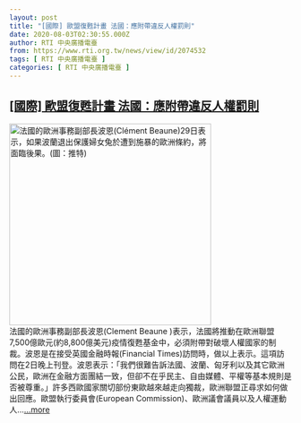 ```yaml
---
layout: post
title: "[國際] 歐盟復甦計畫 法國：應附帶違反人權罰則"
date: 2020-08-03T02:30:55.000Z
author: RTI 中央廣播電臺
from: https://www.rti.org.tw/news/view/id/2074532
tags: [ RTI 中央廣播電臺 ]
categories: [ RTI 中央廣播電臺 ]
---
```

<!--1596421855000-->
[[國際] 歐盟復甦計畫 法國：應附帶違反人權罰則](https://www.rti.org.tw/news/view/id/2074532)
------

<div>
<img src="https://static.rti.org.tw/assets/thumbnails/2020/07/29/36339404f9d7b6b304fe6cd7b3946095.jpg" width="360" alt="法國的歐洲事務副部長波恩(Clément Beaune)29日表示，如果波蘭退出保護婦女兔於遭到施暴的歐洲條約，將面臨後果。(圖：推特)" title="法國的歐洲事務副部長波恩(Clément Beaune)29日表示，如果波蘭退出保護婦女兔於遭到施暴的歐洲條約，將面臨後果。(圖：推特)"><br>法國的歐洲事務副部長波恩(Clement Beaune )表示，法國將推動在歐洲聯盟7,500億歐元(約8,800億美元)疫情復甦基金中，必須附帶對破壞人權國家的制裁。波恩是在接受英國金融時報(Financial Times)訪問時，做以上表示。這項訪問在2日晚上刊登。波恩表示：「我們很難告訴法國、波蘭、匈牙利以及其它歐洲公民，歐洲在金融方面團結一致，但卻不在乎民主、自由媒體、平權等基本規則是否被尊重。」許多西歐國家關切部份東歐越來越走向獨裁，歐洲聯盟正尋求如何做出回應。歐盟執行委員會(European Commission)、歐洲議會議員以及人權運動人...<a target="_blank" href="https://www.rti.org.tw/news/view/id/2074532">...more</a>
</div>
